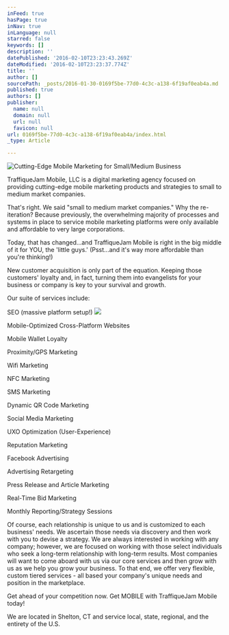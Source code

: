 ```yaml
---
inFeed: true
hasPage: true
inNav: true
inLanguage: null
starred: false
keywords: []
description: ''
datePublished: '2016-02-10T23:23:43.269Z'
dateModified: '2016-02-10T23:23:37.774Z'
title: ''
author: []
sourcePath: _posts/2016-01-30-0169f5be-77d0-4c3c-a138-6f19af0eab4a.md
published: true
authors: []
publisher:
  name: null
  domain: null
  url: null
  favicon: null
url: 0169f5be-77d0-4c3c-a138-6f19af0eab4a/index.html
_type: Article

---
```

![Cutting-Edge Mobile Marketing for Small/Medium Business](https://s3-us-west-2.amazonaws.com/the-grid-img/p/3c1ff5a2f6b4ac14d558512ae7064145ef8e3e79.png)

TraffiqueJam Mobile, LLC is a digital marketing agency focused on providing cutting-edge mobile marketing products and strategies to small to medium market companies.

That's right.  We said "small to medium market companies."  Why the re-iteration?  Because previously, the overwhelming majority of processes and systems in place to service mobile marketing platforms were only available and affordable to very large corporations.

Today, that has changed...and TraffiqueJam Mobile is right in the big middle of it for YOU, the 'little guys.'  (Psst...and it's way more affordable than you're thinking!)

New customer acquisition is only part of the equation.  Keeping those customers' loyalty and, in fact, turning them into evangelists for your business or company is key to your survival and growth.

Our suite of services include:

SEO (massive platform setup!)
![](https://s3-us-west-2.amazonaws.com/the-grid-img/p/4a7d9e83321a9f20be42f0f8c339ae9e39700751.png)

Mobile-Optimized Cross-Platform Websites

Mobile Wallet Loyalty

Proximity/GPS Marketing

Wifi Marketing

NFC Marketing

SMS Marketing

Dynamic QR Code Marketing

Social Media Marketing

UXO Optimization (User-Experience)

Reputation Marketing

Facebook Advertising

Advertising Retargeting

Press Release and Article Marketing

Real-Time Bid Marketing

Monthly Reporting/Strategy Sessions

Of course, each relationship is unique to us and is customized to each business' needs.  We ascertain those needs via discovery and then work with you to devise a strategy.  We are always interested in working with any company; however, we are focused on working with those select individuals who seek a long-term relationship with long-term results.  Most companies will want to come aboard with us via our core services and then grow with us as we help you grow your business.  To that end, we offer very flexible, custom tiered services - all based your company's unique needs and position in the marketplace.

Get ahead of your competition now.  Get MOBILE with TraffiqueJam Mobile today!

We are located in Shelton, CT and service local, state, regional, and the entirety of the U.S.